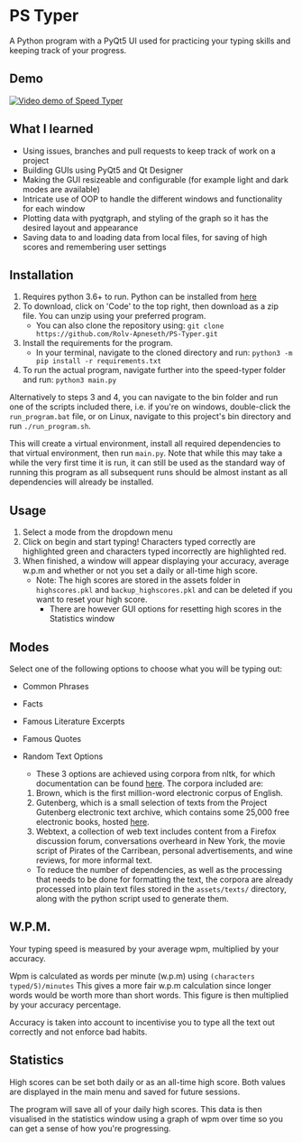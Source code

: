 # PS Typer

A Python program with a PyQt5 UI used for practicing your typing skills and keeping track of your progress.

## Demo

[![Video demo of Speed Typer](http://img.youtube.com/vi/powSJJrZJtk/0.jpg)](http://www.youtube.com/watch?v=powSJJrZJtk "Portfolio Project - Speed Typer")

## What I learned

- Using issues, branches and pull requests to keep track of work on a project
- Building GUIs using PyQt5 and Qt Designer
- Making the GUI resizeable and configurable (for example light and dark modes are available)
- Intricate use of OOP to handle the different windows and functionality for each window
- Plotting data with pyqtgraph, and styling of the graph so it has the desired layout and appearance
- Saving data to and loading data from local files, for saving of high scores and remembering user settings

## Installation

1. Requires python 3.6+ to run. Python can be installed from [here](https://www.python.org/downloads/)
2. To download, click on 'Code' to the top right, then download as a zip file. You can unzip using your preferred program.
   - You can also clone the repository using: `git clone https://github.com/Rolv-Apneseth/PS-Typer.git`
3. Install the requirements for the program.
   - In your terminal, navigate to the cloned directory and run: `python3 -m pip install -r requirements.txt`
4. To run the actual program, navigate further into the speed-typer folder and run: `python3 main.py`

Alternatively to steps 3 and 4, you can navigate to the bin folder and run one of the scripts included there, i.e. if you're on windows, double-click the `run_program.bat` file, or on Linux, navigate to this project's bin directory and run `./run_program.sh`. 

This will create a virtual environment, install all required dependencies to that virtual environment, then run `main.py`. Note that while this may take a while the very first time it is run, it can still be used as the standard way of running this program as all subsequent runs should be almost instant as all dependencies will already be installed.

## Usage

1. Select a mode from the dropdown menu
2. Click on begin and start typing! Characters typed correctly are highlighted green and characters typed incorrectly are highlighted red.
3. When finished, a window will appear displaying your accuracy, average w.p.m and whether or not you set a daily or all-time high score.
   - Note: The high scores are stored in the assets folder in `highscores.pkl` and `backup_highscores.pkl` and can be deleted if you want to reset your high score.
     - There are however GUI options for resetting high scores in the Statistics window

## Modes

Select one of the following options to choose what you will be typing out:

- Common Phrases

- Facts

- Famous Literature Excerpts

- Famous Quotes

- Random Text Options
  - These 3 options are achieved using corpora from nltk, for which documentation can be found [here](https://www.nltk.org/book/ch02.html). The corpora included are:
  1.  Brown, which is the first million-word electronic corpus of English.
  2.  Gutenberg, which is a small selection of texts from the Project Gutenberg electronic text archive, which contains some 25,000 free electronic books, hosted [here](http://www.gutenberg.org/).
  3.  Webtext, a collection of web text includes content from a Firefox discussion forum, conversations overheard in New York, the movie script of Pirates of the Carribean, personal advertisements, and wine reviews, for more informal text.
  - To reduce the number of dependencies, as well as the processing that needs to be done for formatting the text, the corpora are already processed into plain text files stored in the `assets/texts/` directory, along with the python script used to generate them.

## W.P.M.

Your typing speed is measured by your average wpm, multiplied by your accuracy.

Wpm is calculated as words per minute (w.p.m) using `(characters typed/5)/minutes` This gives a more fair w.p.m calculation since longer words would be worth more than short words. This figure is then multiplied by your accuracy percentage.

Accuracy is taken into account to incentivise you to type all the text out correctly and not enforce bad habits.

## Statistics

High scores can be set both daily or as an all-time high score. Both values are displayed in the main menu and saved for future sessions.

The program will save all of your daily high scores. This data is then visualised in the statistics window using a graph of wpm over time so you can get a sense of how you're progressing.
